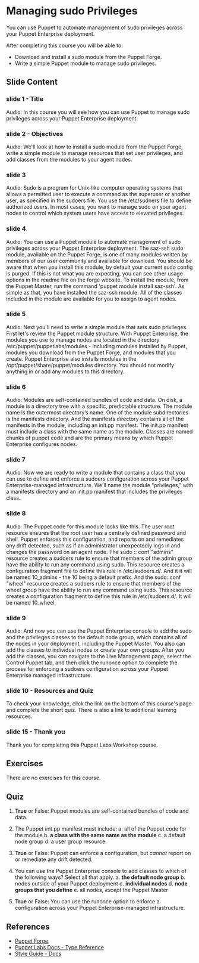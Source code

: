# Managing sudo Privileges

You can use Puppet to automate management of sudo privileges across your Puppet Enterprise deployment. 

After completing this course you will be able to:

* Download and install a sudo module from the Puppet Forge.
* Write a simple Puppet module to manage sudo privileges.


## Slide Content

### slide 1 - Title
Audio: In this course you will see how you can use Puppet to manage sudo privileges across your Puppet Enterprise deployment. 

### slide 2 - Objectives
Audio: We'll look at how to install a sudo module from the Puppet Forge, write a simple module to manage resources that set user privileges, and add classes from the modules to your agent nodes.

### slide 3
Audio: Sudo is a program for Unix-like computer operating systems that allows a permitted user to execute a command as the superuser or another user, as specified in the sudoers file. You use the /etc/sudoers file to define authorized users. In most cases, you want to manage sudo on your agent nodes to control which system users have access to elevated privileges. 

### slide 4
Audio: You can use a Puppet module to automate management of sudo privileges across your Puppet Enterprise deployment. The saz-ssh sudo module, available on the Puppet Forge, is one of many modules written by members of our user community and available for download. You should be aware that when you install this module, by default your current sudo config is purged. If this is not what you are expecting, you can see other usage options in the readme file on the forge website. To install the module, from the Puppet Master, run the command 'puppet module install saz-ssh'.  As simple as that, you have installed the saz-ssh module. All of the classes included in the module are available for you to assign to agent nodes.

### slide 5
Audio: Next you'll need to write a simple module that sets sudo privileges. First let's review the Puppet module structure. With Puppet Enterprise, the modules you use to manage nodes are located in the directory /etc/puppet/puppetlabs/modules - including modules installed by Puppet, modules you download from the Puppet Forge, and modules that you create. Puppet Enterprise also installs modules in the /opt/puppet/share/puppet/modules directory. You should not modify anything in or add any modules to this directory.

### slide 6
Audio: Modules are self-contained bundles of code and data. On disk, a module is a directory tree with a specific, predictable structure. The module name is the outermost directory’s name. One of the module subdirectories is the manifests directory. And the manifests directory contains all of the manifests in the module, including an init.pp manifest. The init.pp manifest must include a class with the same name as the module. Classes are named chunks of puppet code and are the primary means by which Puppet Enterprise configures nodes.

### slide 7
Audio: Now we are ready to write a module that contains a class that you can use to define and enforce a sudoers configuration across your Puppet Enterprise-managed infrastructure. We'll name the module "privileges," with a manifests directory and an init.pp manifest that includes the privileges class.

### slide 8
Audio: The Puppet code for this module looks like this. The user root resource ensures that the root user has a centrally defined password and shell. Puppet enforces this configuration, and reports on and remediates any drift detected, such as if an administrator unexpectedly logs in and changes the password on an agent node. The sudo :: conf "admins" resource creates a sudoers rule to ensure that members of the admin group have the ability to run any command using sudo. This resource creates a configuration fragment file to define this rule in /etc/sudoers.d/. And it it will be named 10_admins - the 10 being a default prefix. And the sudo::conf "wheel" resource creates a sudoers rule to ensure that members of the wheel group have the ability to run any command using sudo. This resource creates a configuration fragment to define this rule in /etc/sudoers.d/. It will be named 10_wheel.

### slide 9
Audio: And now you can use the Puppet Enterprise console to add the sudo and the privileges classes to the default node group, which contains all of the nodes in your deployment, including the Puppet Master. You also can add the classes to individual nodes or create your own groups. After you add the classes, you can navigate to the Live Management page, select the Control Puppet tab, and then click the runonce option to complete the process for enforcing a sudoers configuration across your Puppet Enterprise managed infrastructure.

### slide 10 - Resources and Quiz

To check your knowledge, click the link on the bottom of this course's page and complete the short quiz. There is also a link to additional learning resources.

### slide 15 - Thank you

Thank you for completing this Puppet Labs Workshop course.


## Exercises
There are no exercises for this course.

## Quiz
1. **True** or False: Puppet modules are self-contained bundles of code and data.

2. The Puppet init.pp manifest must include:
	a. all of the Puppet code for the module
	b. **a class with the same name as the module**
	c. a default node group 
	d. a user group resource
	
3. **True** or False: Puppet can enforce a configuration, but *cannot*  report on or remediate any drift detected.  

4. You can use the Puppet Enterprise console to add classes to which of the following ways? Select all that apply. 
	a. **the default node group**
	b. nodes outside of your Puppet deployment
	c. **individual nodes**
	d. **node groups that you define**
	e. all nodes, *except* the Puppet Master
	
5. **True** or False: You can use the runonce option to enforce a configuration across your Puppet Enterprise-managed infrastructure.

## References
* [Puppet Forge](http://forge.puppetlabs.com)
* [Puppet Labs Docs - Type Reference](http://docs.puppetlabs.com/references/latest/type.html)
* [Style Guide - Docs](http://docs.puppetlabs.com/guides/style_guide.html)
